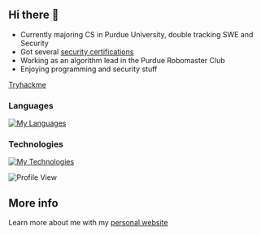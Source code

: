 ## Hi there 👋

- Currently majoring CS in Purdue University, double tracking SWE and Security
- Got several [security certifications](https://www.credly.com/users/cheng-en-lee.5db3985c)
- Working as an algorithm lead in the Purdue Robomaster Club
- Enjoying programming and security stuff

[Tryhackme](https://tryhackme.com/p/acezxn)
 
### Languages
[![My Languages](https://skillicons.dev/icons?i=c,cpp,python,java,html,css,js,bash)](https://skillicons.dev)

### Technologies
[![My Technologies](https://skillicons.dev/icons?i=ros,react,electron,nodejs,django,pytorch,firebase,postgresql,git,docker)](https://skillicons.dev)

![Profile View](https://komarev.com/ghpvc/?username=acezxn)

## More info
Learn more about me with my [personal website](https://acezxn.me/)
